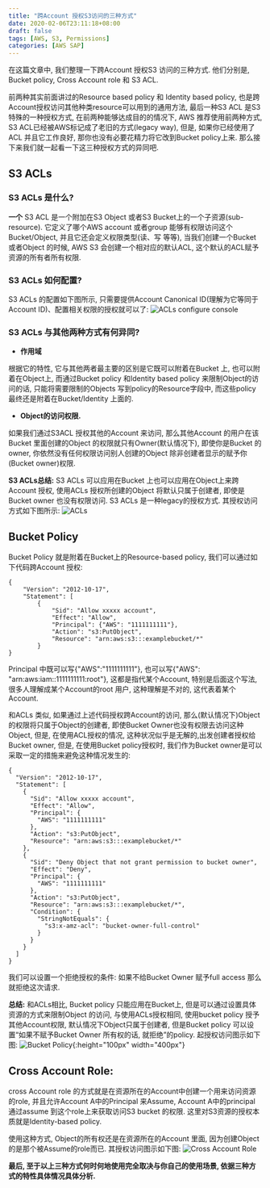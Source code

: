 ```yaml
---
title: "跨Account 授权S3访问的三种方式"
date: 2020-02-06T23:11:18+08:00
draft: false
tags: [AWS, S3, Permissions]
categories: [AWS SAP]
---
```

在这篇文章中, 我们整理一下跨Account 授权S3 访问的三种方式. 他们分别是, Bucket policy, Cross Account role 和 S3 ACL.
<!--more-->
前两种其实前面讲过的Resource based policy 和 Identity based policy, 也是跨Account授权访问其他种类resource可以用到的通用方法, 最后一种S3 ACL 是S3特殊的一种授权方式, 在前两种能够达成目的的情况下, AWS 推荐使用前两种方式, S3 ACL已经被AWS标记成了老旧的方式(legacy way), 但是, 如果你已经使用了ACL 并且它工作良好, 那你也没有必要花精力将它改到Bucket policy上来. 那么接下来我们就一起看一下这三种授权方式的异同吧. 

## **S3 ACLs**
### **S3 ACLs 是什么?**

**一个** S3 ACL 是一个附加在S3 Object 或者S3 Bucket上的一个子资源(sub-resource). 它定义了哪个AWS account 或者group 能够有权限访问这个Bucket/Object, 并且它还会定义权限类型(读、写 等等), 当我们创建一个Bucket 或者Object 的时候, AWS S3 会创建一个相对应的默认ACL, 这个默认的ACL赋予资源的所有者所有权限.

### **S3 ACLs 如何配置?**

S3 ACLs 的配置如下图所示, 只需要提供Account Canonical ID(理解为它等同于Account ID)、配置相关权限的授权就可以了:
![ACLs configure console](/images/three-way-to-access-s3-bucket-acrossing-accounts/1.png)

### **S3 ACLs 与其他两种方式有何异同?**

- **作用域**

根据它的特性, 它与其他两者最主要的区别是它既可以附着在Bucket 上, 也可以附着在Object上, 而通过Bucket policy 和Identity based policy 来限制Object的访问的话, 只能将需要限制的Objects 写到policy的Resource字段中, 而这些policy 最终还是附着在Bucket/Identity 上面的.

- **Object的访问权限.**

如果我们通过S3ACL 授权其他的Account 来访问, 那么其他Account 的用户在该Bucket 里面创建的Object 的权限就只有Owner(默认情况下), 即使你是Bucket 的owner, 你依然没有任何权限访问别人创建的Object 除非创建者显示的赋予你(Bucket owner)权限.


**S3 ACLs总结:** S3 ACLs 可以应用在Bucket 上也可以应用在Object上来跨Account 授权, 使用ACLs 授权所创建的Object 将默认只属于创建者, 即使是Bucket owner 也没有权限访问. S3 ACLs 是一种legacy的授权方式. 其授权访问方式如下图所示:
![ACLs](/images/three-way-to-access-s3-bucket-acrossing-accounts/3.png)

## **Bucket Policy**

Bucket Policy 就是附着在Bucket上的Resource-based policy, 我们可以通过如下代码跨Account 授权:

    {
    	"Version": "2012-10-17",
    	"Statement": [
    		{
    			"Sid": "Allow xxxxx account",
    			"Effect": "Allow",
    			"Principal": {"AWS": "1111111111"},
    			"Action": "s3:PutObject",
    			"Resource": "arn:aws:s3:::examplebucket/*"
    		}
    }

Principal 中既可以写{"AWS":"1111111111"}, 也可以写{"AWS": "arn:aws:iam::1111111111:root"}, 这都是指代某个Account, 特别是后面这个写法, 很多人理解成某个Account的root 用户, 这种理解是不对的, 这代表着某个Account.

和ACLs 类似,  如果通过上述代码授权跨Account的访问, 那么(默认情况下)Object的权限将只属于Object的创建者, 即使Bucket Owner也没有权限去访问这种Object, 但是, 在使用ACL授权的情况, 这种状况似乎是无解的,出发创建者授权给Bucket owner, 但是, 在使用Bucket policy授权时, 我们作为Bucket owner是可以采取一定的措施来避免这种情况发生的:

    {
      "Version": "2012-10-17",
      "Statement": [
        {
          "Sid": "Allow xxxxx account",
          "Effect": "Allow",
          "Principal": {
            "AWS": "1111111111"
          },
          "Action": "s3:PutObject",
          "Resource": "arn:aws:s3:::examplebucket/*"
        },
        {
          "Sid": "Deny Object that not grant permission to bucket owner",
          "Effect": "Deny",
          "Principal": {
            "AWS": "1111111111"
          },
          "Action": "s3:PutObject",
          "Resource": "arn:aws:s3:::examplebucket/*",
          "Condition": {
            "StringNotEquals": {
              "s3:x-amz-acl": "bucket-owner-full-control"
            }
          }
        }
      ]
    }

我们可以设置一个拒绝授权的条件: 如果不给Bucket Owner 赋予full access 那么就拒绝这次请求.

**总结:**  和ACLs相比, Bucket policy 只能应用在Bucket上, 但是可以通过设置具体资源的方式来限制Object 的访问, 与使用ACLs授权相同, 使用bucket policy 授予其他Account权限, 默认情况下Object只属于创建者, 但是Bucket policy 可以设置“如果不赋予Bucket Owner 所有权的话, 就拒绝”的policy. 起授权访问图示如下图:
![Bucket Policy](/images/three-way-to-access-s3-bucket-acrossing-accounts/2.png){:height="100px" width="400px"}

## **Cross Account Role:**

cross Account role 的方式就是在资源所在的Account中创建一个用来访问资源的role, 并且允许Account A中的Principal 来Assume, Account A中的principal 通过assume 到这个role上来获取访问S3 bucket 的权限. 这里对S3资源的授权本质就是Identity-based policy.

使用这种方式, Object的所有权还是在资源所在的Account 里面, 因为创建Object的是那个被Assume的role而已.
其授权访问图示如下图:
![Cross Account Role](/images/three-way-to-access-s3-bucket-acrossing-accounts/4.png)

**最后, 至于以上三种方式何时何地使用完全取决与你自己的使用场景, 依据三种方式的特性具体情况具体分析.**
